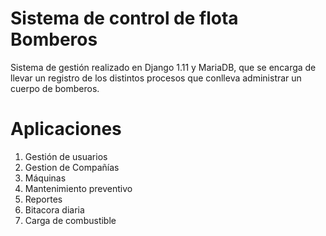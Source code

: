# Sistema de control de flota Bomberos
Sistema de gestión realizado en Django 1.11 y MariaDB, que se encarga de llevar un registro de los distintos procesos que conlleva administrar un cuerpo de bomberos.

# Aplicaciones
1. Gestión de usuarios
2. Gestion de Compañías
3. Máquinas
4. Mantenimiento preventivo
5. Reportes
6. Bitacora diaria
7. Carga de combustible

